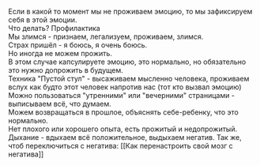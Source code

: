 Если в какой то момент мы не проживаем эмоцию, то мы зафиксируем себя в этой эмоции.  
Что делать? Профилактика  
Мы злимся - признаем, легализуем, проживаем, злимся.  
Страх пришёл - я боюсь, я очень боюсь.  
Но иногда не можем прожить.  
В этом случае капсулируете эмоцию, это нормально, но обязательно это нужно допрожить в будущем.  
Техника "Пустой стул" - высаживаем мысленно человека, проживаем вслух как будто этот человек напротив нас (тот кто вызвал эмоцию)  
Можно пользоваться "утренними" или "вечерними" страницами - выписываем всё, что думаем.  
Можем возвращаться в прошлое, объяснять себе-ребенку, что это нормально.  
Нет плохого или хорошего опыта, есть прожитый и недопрожитый.  
Дыхание - вдыхаем всё положительное, выдыхаем негатив.
Так же, чтоб переключиться с негатива:
[[Как перенастроить свой мозг с негатива]]

